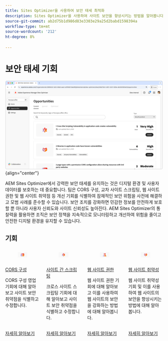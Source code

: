 ```yaml
---
title: Sites Optimizer을 사용하여 보안 태세 최적화
description: Sites Optimizer을 사용하여 사이트 보안을 향상시키는 방법을 알아봅니다.
source-git-commit: ab2d75b1d986d83e3303e29a25d2babd1598394a
workflow-type: tm+mt
source-wordcount: '212'
ht-degree: 8%

---
```



# 보안 태세 기회

![보안 상태 기회](./assets/security-posture/hero.png){align="center"}

AEM Sites Optimizer에서 강력한 보안 태세를 유지하는 것은 디지털 환경 및 사용자 데이터를 보호하는 데 중요합니다. 팀은 CORS 구성, 교차 사이트 스크립팅, 웹 사이트 권한 및 웹 사이트 취약점 등 개선 기회를 식별하여 잠재적인 보안 위험을 사전에 해결하고 모범 사례를 준수할 수 있습니다. 보안 조치를 강화하면 민감한 정보를 안전하게 보호할 뿐 아니라 사용자 신뢰도와 사이트 신뢰성도 높아진다. AEM Sites Optimizer의 통찰력을 활용하면 조직은 보안 정책을 지속적으로 모니터링하고 개선하여 위험을 줄이고 안전한 디지털 환경을 유지할 수 있습니다.

## 기회


<!-- CARDS

* ../documentation/opportunities/cors-configuration.md
  {title=CORS configuration}
  {image=../assets/common/card-code.png}
* ../documentation/opportunities/cross-site-scripting.md
  {title=Cross-site scripting}
  {image=../assets/common/card-gear.png}
* ../documentation/opportunities/website-permissions.md  
  {title=Website permissions}
  {image=../assets/common/card-people.png}
* ../documentation/opportunities//website-vulnerabilities.md
  {title=Website vulnerabilities}
  {image=../assets/common/card-puzzle.png}

-->
<!-- START CARDS HTML - DO NOT MODIFY BY HAND -->
<div class="columns">
    <div class="column is-half-tablet is-half-desktop is-one-third-widescreen" aria-label="CORS configuration">
        <div class="card" style="height: 100%; display: flex; flex-direction: column; height: 100%;">
            <div class="card-image">
                <figure class="image x-is-16by9">
                    <a href="../documentation/opportunities/cors-configuration.md" title="CORS 구성" target="_blank" rel="referrer">
                        <img class="is-bordered-r-small" src="../assets/common/card-code.png" alt="CORS 구성"
                             style="width: 100%; aspect-ratio: 16 / 9; object-fit: cover; overflow: hidden; display: block; margin: auto;">
                    </a>
                </figure>
            </div>
            <div class="card-content is-padded-small" style="display: flex; flex-direction: column; flex-grow: 1; justify-content: space-between;">
                <div class="top-card-content">
                    <p class="headline is-size-6 has-text-weight-bold">
                        <a href="../documentation/opportunities/cors-configuration.md" target="_blank" rel="referrer" title="CORS 구성">CORS 구성</a>
                    </p>
                    <p class="is-size-6">CORS 구성 영업 기회에 대해 알아보고 사이트 보안 취약점을 식별하고 수정합니다.</p>
                </div>
                <a href="../documentation/opportunities/cors-configuration.md" target="_blank" rel="referrer" class="spectrum-Button spectrum-Button--outline spectrum-Button--primary spectrum-Button--sizeM" style="align-self: flex-start; margin-top: 1rem;">
                    <span class="spectrum-Button-label has-no-wrap has-text-weight-bold">자세히 알아보기</span>
                </a>
            </div>
        </div>
    </div>
    <div class="column is-half-tablet is-half-desktop is-one-third-widescreen" aria-label="Cross-site scripting">
        <div class="card" style="height: 100%; display: flex; flex-direction: column; height: 100%;">
            <div class="card-image">
                <figure class="image x-is-16by9">
                    <a href="../documentation/opportunities/cross-site-scripting.md" title="크로스 사이트 스크립팅" target="_blank" rel="referrer">
                        <img class="is-bordered-r-small" src="../assets/common/card-gear.png" alt="크로스 사이트 스크립팅"
                             style="width: 100%; aspect-ratio: 16 / 9; object-fit: cover; overflow: hidden; display: block; margin: auto;">
                    </a>
                </figure>
            </div>
            <div class="card-content is-padded-small" style="display: flex; flex-direction: column; flex-grow: 1; justify-content: space-between;">
                <div class="top-card-content">
                    <p class="headline is-size-6 has-text-weight-bold">
                        <a href="../documentation/opportunities/cross-site-scripting.md" target="_blank" rel="referrer" title="크로스 사이트 스크립팅">사이트 간 스크립팅</a>
                    </p>
                    <p class="is-size-6">크로스 사이트 스크립팅 기회에 대해 알아보고 사이트 보안 취약점을 식별하고 수정합니다.</p>
                </div>
                <a href="../documentation/opportunities/cross-site-scripting.md" target="_blank" rel="referrer" class="spectrum-Button spectrum-Button--outline spectrum-Button--primary spectrum-Button--sizeM" style="align-self: flex-start; margin-top: 1rem;">
                    <span class="spectrum-Button-label has-no-wrap has-text-weight-bold">자세히 알아보기</span>
                </a>
            </div>
        </div>
    </div>
    <div class="column is-half-tablet is-half-desktop is-one-third-widescreen" aria-label="Website permissions">
        <div class="card" style="height: 100%; display: flex; flex-direction: column; height: 100%;">
            <div class="card-image">
                <figure class="image x-is-16by9">
                    <a href="../documentation/opportunities/website-permissions.md" title="웹 사이트 권한" target="_blank" rel="referrer">
                        <img class="is-bordered-r-small" src="../assets/common/card-people.png" alt="웹 사이트 권한"
                             style="width: 100%; aspect-ratio: 16 / 9; object-fit: cover; overflow: hidden; display: block; margin: auto;">
                    </a>
                </figure>
            </div>
            <div class="card-content is-padded-small" style="display: flex; flex-direction: column; flex-grow: 1; justify-content: space-between;">
                <div class="top-card-content">
                    <p class="headline is-size-6 has-text-weight-bold">
                        <a href="../documentation/opportunities/website-permissions.md" target="_blank" rel="referrer" title="웹 사이트 권한">웹 사이트 권한</a>
                    </p>
                    <p class="is-size-6">웹 사이트 권한 기회에 대해 알아보고 이를 사용하여 웹 사이트의 보안을 강화하는 방법에 대해 알아봅니다.</p>
                </div>
                <a href="../documentation/opportunities/website-permissions.md" target="_blank" rel="referrer" class="spectrum-Button spectrum-Button--outline spectrum-Button--primary spectrum-Button--sizeM" style="align-self: flex-start; margin-top: 1rem;">
                    <span class="spectrum-Button-label has-no-wrap has-text-weight-bold">자세히 알아보기</span>
                </a>
            </div>
        </div>
    </div>
    <div class="column is-half-tablet is-half-desktop is-one-third-widescreen" aria-label="Website vulnerabilities">
        <div class="card" style="height: 100%; display: flex; flex-direction: column; height: 100%;">
            <div class="card-image">
                <figure class="image x-is-16by9">
                    <a href="../documentation/opportunities//website-vulnerabilities.md" title="웹 사이트 취약성" target="_blank" rel="referrer">
                        <img class="is-bordered-r-small" src="../assets/common/card-puzzle.png" alt="웹 사이트 취약성"
                             style="width: 100%; aspect-ratio: 16 / 9; object-fit: cover; overflow: hidden; display: block; margin: auto;">
                    </a>
                </figure>
            </div>
            <div class="card-content is-padded-small" style="display: flex; flex-direction: column; flex-grow: 1; justify-content: space-between;">
                <div class="top-card-content">
                    <p class="headline is-size-6 has-text-weight-bold">
                        <a href="../documentation/opportunities//website-vulnerabilities.md" target="_blank" rel="referrer" title="웹 사이트 취약성">웹 사이트 취약성</a>
                    </p>
                    <p class="is-size-6">웹 사이트 취약성 기회 및 이를 사용하여 웹 사이트의 보안을 향상시키는 방법에 대해 알아봅니다.</p>
                </div>
                <a href="../documentation/opportunities//website-vulnerabilities.md" target="_blank" rel="referrer" class="spectrum-Button spectrum-Button--outline spectrum-Button--primary spectrum-Button--sizeM" style="align-self: flex-start; margin-top: 1rem;">
                    <span class="spectrum-Button-label has-no-wrap has-text-weight-bold">자세히 알아보기</span>
                </a>
            </div>
        </div>
    </div>
</div>
<!-- END CARDS HTML - DO NOT MODIFY BY HAND -->


